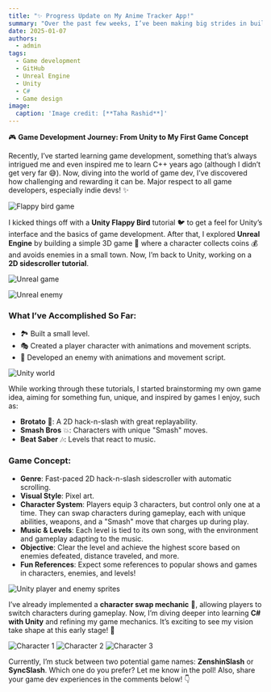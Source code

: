 ```yaml
---
title: "✨ Progress Update on My Anime Tracker App!"
summary: "Over the past few weeks, I’ve been making big strides in building my Anime Schedule App, from learning Swift to designing with Figma!"
date: 2025-01-07
authors:
  - admin
tags:
  - Game development
  - GitHub
  - Unreal Engine
  - Unity
  - C#
  - Game design
image:
  caption: 'Image credit: [**Taha Rashid**]'
---
```


🎮 **Game Development Journey: From Unity to My First Game Concept**

Recently, I’ve started learning game development, something that’s always intrigued me and even inspired me to learn C++ years ago (although I didn’t get very far 😅). Now, diving into the world of game dev, I’ve discovered how challenging and rewarding it can be. Major respect to all game developers, especially indie devs! ✨

![Flappy bird game](images/flappy-game.jpeg)

I kicked things off with a **Unity Flappy Bird** tutorial 🐦 to get a feel for Unity’s interface and the basics of game development. After that, I explored **Unreal Engine** by building a simple 3D game 🌆 where a character collects coins 💰 and avoids enemies in a small town. Now, I’m back to Unity, working on a **2D sidescroller tutorial**.

![Unreal game](images/unreal-game.jpeg)

![Unreal enemy](images/unreal-enemy.jpeg)


### What I’ve Accomplished So Far:
- 🏞 Built a small level.
- 🎭 Created a player character with animations and movement scripts.
- 👾 Developed an enemy with animations and movement script.

![Unity world](images/unity-world.jpeg)

While working through these tutorials, I started brainstorming my own game idea, aiming for something fun, unique, and inspired by games I enjoy, such as:
- **Brotato** 🥔: A 2D hack-n-slash with great replayability.
- **Smash Bros** 💥: Characters with unique "Smash" moves.
- **Beat Saber** 🎶: Levels that react to music.

### Game Concept:
- **Genre**: Fast-paced 2D hack-n-slash sidescroller with automatic scrolling.
- **Visual Style**: Pixel art.
- **Character System**: Players equip 3 characters, but control only one at a time. They can swap characters during gameplay, each with unique abilities, weapons, and a "Smash" move that charges up during play.
- **Music & Levels**: Each level is tied to its own song, with the environment and gameplay adapting to the music.
- **Objective**: Clear the level and achieve the highest score based on enemies defeated, distance traveled, and more.
- **Fun References**: Expect some references to popular shows and games in characters, enemies, and levels!

![Unity player and enemy sprites](images/player-and-enemy.jpeg)

I’ve already implemented a **character swap mechanic** 🔄, allowing players to switch characters during gameplay. Now, I’m diving deeper into learning **C# with Unity** and refining my game mechanics. It’s exciting to see my vision take shape at this early stage! 🎉

![Character 1](images/swap-1.jpeg)
![Character 2](images/swap-2.jpeg)
![Character 3](images/swap-3.jpeg)

Currently, I’m stuck between two potential game names: **ZenshinSlash** or **SyncSlash**. Which one do you prefer? Let me know in the poll! Also, share your game dev experiences in the comments below! 👇